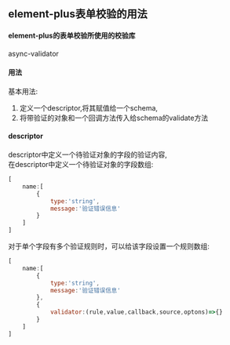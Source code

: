 ## element-plus表单校验的用法
#### element-plus的表单校验所使用的校验库
async-validator  
#### 用法
基本用法:  
1. 定义一个descriptor,将其赋值给一个schema,
2. 将带验证的对象和一个回调方法传入给schema的validate方法
#### descriptor
descriptor中定义一个待验证对象的字段的验证内容,  
在descriptor中定义一个待验证对象的字段数组:  

```javascript
[
    name:[
        {
            type:'string',
            message:'验证错误信息'
        }
    ]
]
```
对于单个字段有多个验证规则时，可以给该字段设置一个规则数组:  
```javascript
[
    name:[
        {
            type:'string',
            message:'验证错误信息'
        },
        {
            validator:(rule,value,callback,source,optons)=>{}
        }
    ]
]
```